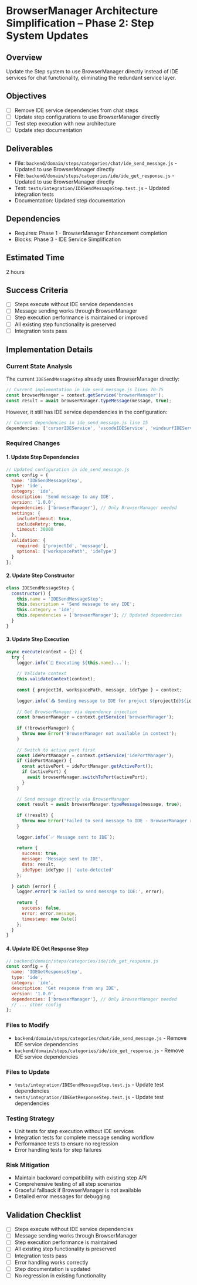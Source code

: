 # BrowserManager Architecture Simplification – Phase 2: Step System Updates

## Overview
Update the Step system to use BrowserManager directly instead of IDE services for chat functionality, eliminating the redundant service layer.

## Objectives
- [ ] Remove IDE service dependencies from chat steps
- [ ] Update step configurations to use BrowserManager directly
- [ ] Test step execution with new architecture
- [ ] Update step documentation

## Deliverables
- File: `backend/domain/steps/categories/chat/ide_send_message.js` - Updated to use BrowserManager directly
- File: `backend/domain/steps/categories/ide/ide_get_response.js` - Updated to use BrowserManager directly
- Test: `tests/integration/IDESendMessageStep.test.js` - Updated integration tests
- Documentation: Updated step documentation

## Dependencies
- Requires: Phase 1 - BrowserManager Enhancement completion
- Blocks: Phase 3 - IDE Service Simplification

## Estimated Time
2 hours

## Success Criteria
- [ ] Steps execute without IDE service dependencies
- [ ] Message sending works through BrowserManager
- [ ] Step execution performance is maintained or improved
- [ ] All existing step functionality is preserved
- [ ] Integration tests pass

## Implementation Details

### Current State Analysis
The current `IDESendMessageStep` already uses BrowserManager directly:
```javascript
// Current implementation in ide_send_message.js lines 70-75
const browserManager = context.getService('browserManager');
const result = await browserManager.typeMessage(message, true);
```

However, it still has IDE service dependencies in the configuration:
```javascript
// Current dependencies in ide_send_message.js line 15
dependencies: ['cursorIDEService', 'vscodeIDEService', 'windsurfIDEService'],
```

### Required Changes

#### 1. Update Step Dependencies
```javascript
// Updated configuration in ide_send_message.js
const config = {
  name: 'IDESendMessageStep',
  type: 'ide',
  category: 'ide',
  description: 'Send message to any IDE',
  version: '1.0.0',
  dependencies: ['browserManager'], // Only BrowserManager needed
  settings: {
    includeTimeout: true,
    includeRetry: true,
    timeout: 30000
  },
  validation: {
    required: ['projectId', 'message'],
    optional: ['workspacePath', 'ideType']
  }
};
```

#### 2. Update Step Constructor
```javascript
class IDESendMessageStep {
  constructor() {
    this.name = 'IDESendMessageStep';
    this.description = 'Send message to any IDE';
    this.category = 'ide';
    this.dependencies = ['browserManager']; // Updated dependencies
  }
}
```

#### 3. Update Step Execution
```javascript
async execute(context = {}) {
  try {
    logger.info(`🔧 Executing ${this.name}...`);
    
    // Validate context
    this.validateContext(context);
    
    const { projectId, workspacePath, message, ideType } = context;
    
    logger.info(`📤 Sending message to IDE for project ${projectId}${ideType ? ` (${ideType})` : ''}`);
    
    // Get BrowserManager via dependency injection
    const browserManager = context.getService('browserManager');
    
    if (!browserManager) {
      throw new Error('BrowserManager not available in context');
    }
    
    // Switch to active port first
    const idePortManager = context.getService('idePortManager');
    if (idePortManager) {
      const activePort = idePortManager.getActivePort();
      if (activePort) {
        await browserManager.switchToPort(activePort);
      }
    }
    
    // Send message directly via BrowserManager
    const result = await browserManager.typeMessage(message, true);
    
    if (!result) {
      throw new Error('Failed to send message to IDE - BrowserManager returned false');
    }
    
    logger.info(`✅ Message sent to IDE`);
    
    return {
      success: true,
      message: 'Message sent to IDE',
      data: result,
      ideType: ideType || 'auto-detected'
    };
    
  } catch (error) {
    logger.error('❌ Failed to send message to IDE:', error);
    
    return {
      success: false,
      error: error.message,
      timestamp: new Date()
    };
  }
}
```

#### 4. Update IDE Get Response Step
```javascript
// backend/domain/steps/categories/ide/ide_get_response.js
const config = {
  name: 'IDEGetResponseStep',
  type: 'ide',
  category: 'ide',
  description: 'Get response from any IDE',
  version: '1.0.0',
  dependencies: ['browserManager'], // Only BrowserManager needed
  // ... other config
};
```

### Files to Modify
- `backend/domain/steps/categories/chat/ide_send_message.js` - Remove IDE service dependencies
- `backend/domain/steps/categories/ide/ide_get_response.js` - Remove IDE service dependencies

### Files to Update
- `tests/integration/IDESendMessageStep.test.js` - Update test dependencies
- `tests/integration/IDEGetResponseStep.test.js` - Update test dependencies

### Testing Strategy
- Unit tests for step execution without IDE services
- Integration tests for complete message sending workflow
- Performance tests to ensure no regression
- Error handling tests for step failures

### Risk Mitigation
- Maintain backward compatibility with existing step API
- Comprehensive testing of all step scenarios
- Graceful fallback if BrowserManager is not available
- Detailed error messages for debugging

## Validation Checklist
- [ ] Steps execute without IDE service dependencies
- [ ] Message sending works through BrowserManager
- [ ] Step execution performance is maintained
- [ ] All existing step functionality is preserved
- [ ] Integration tests pass
- [ ] Error handling works correctly
- [ ] Step documentation is updated
- [ ] No regression in existing functionality 